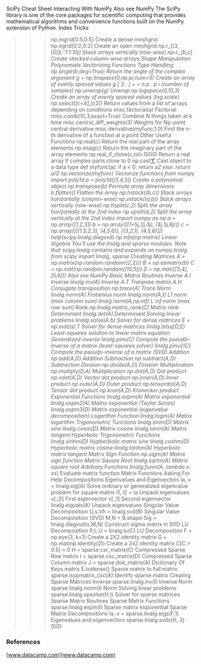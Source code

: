 SciPy Cheat Sheet
Interacting With NumPy Also see NumPy
The SciPy library is one of the core packages for
scientific computing that provides mathematical
algorithms and convenience functions built on the
NumPy extension of Python.
Index Tricks
>>> np.mgrid[0:5,0:5] Create a dense meshgrid
>>> np.ogrid[0:2,0:2] Create an open meshgrid
>>> np.r_[[3,[0]*5,-1:1:10j] Stack arrays vertically (row-wise)
>>> np.c_[b,c] Create stacked column-wise arrays
Shape Manipulation
Polynomials
Vectorizing Functions
Type Handling
>>> np.angle(b,deg=True) Return the angle of the complex argument
>>> g = np.linspace(0,np.pi,num=5) Create an array of evenly spaced values
> > > g [ 3 : ] + = n p . p i (number of samples)
>>> np.unwrap(g) Unwrap
>>> np.logspace(0,10,3) Create an array of evenly spaced values (log scale)
>>> np.select([c<4],[c*2]) Return values from a list of arrays depending on
conditions
>>> misc.factorial(a) Factorial
>>> misc.comb(10,3,exact=True) Combine N things taken at k time
>>> misc.central_diff_weights(3) Weights for Np-point central derivative
>>> misc.derivative(myfunc,1.0) Find the n-th derivative of a function at a point
Other Useful Functions
>>> np.real(c) Return the real part of the array elements
>>> np.imag(c) Return the imaginary part of the array elements
>>> np.real_if_close(c,tol=1000) Return a real array if complex parts close to 0
>>> np.cast['f'](np.pi) Cast object to a data type
>>> def myfunc(a):
if a < 0:
return a*2
else:
return a/2
>>> np.vectorize(myfunc) Vectorize functions
>>> from numpy import poly1d
>>> p = poly1d([3,4,5]) Create a polynomial object
>>> np.transpose(b) Permute array dimensions
>>> b.flatten() Flatten the array
>>> np.hstack((b,c)) Stack arrays horizontally (column-wise)
>>> np.vstack((a,b)) Stack arrays vertically (row-wise)
>>> np.hsplit(c,2) Split the array horizontally at the 2nd index
>>> np.vpslit(d,2) Split the array vertically at the 2nd index
>>> import numpy as np
>>> a = np.array([1,2,3])
>>> b = np.array([(1+5j,2j,3j), (4j,5j,6j)])
>>> c = np.array([[(1.5,2,3), (4,5,6)], [(3,2,1), (4,5,6)]])
>>> help(scipy.linalg.diagsvd)
>>> np.info(np.matrix)
Linear Algebra
You’ll use the linalg and sparse modules. Note that scipy.linalg contains and expands on numpy.linalg.
>>> from scipy import linalg, sparse
Creating Matrices
>>> A = np.matrix(np.random.random((2,2)))
>>> B = np.asmatrix(b)
>>> C = np.mat(np.random.random((10,5)))
>>> D = np.mat([[3,4], [5,6]])
Also see NumPy
Basic Matrix Routines
Inverse
>>> A.I Inverse
>>> linalg.inv(A) Inverse
>>> A.T Tranpose matrix
>>> A.H Conjugate transposition
>>> np.trace(A) Trace
Norm
>>> linalg.norm(A) Frobenius norm
>>> linalg.norm(A,1) L1 norm (max column sum)
>>> linalg.norm(A,np.inf) L inf norm (max row sum)
Rank
>>> np.linalg.matrix_rank(C) Matrix rank
Determinant
>>> linalg.det(A) Determinant
Solving linear problems
>>> linalg.solve(A,b) Solver for dense matrices
>>> E = np.mat(a).T Solver for dense matrices
>>> linalg.lstsq(D,E) Least-squares solution to linear matrix
equation
Generalized inverse
>>> linalg.pinv(C) Compute the pseudo-inverse of a matrix
(least-squares solver)
>>> linalg.pinv2(C) Compute the pseudo-inverse of a matrix
(SVD)
Addition
>>> np.add(A,D) Addition
Subtraction
>>> np.subtract(A,D) Subtraction
Division
>>> np.divide(A,D) Division
Multiplication
>>> np.multiply(D,A) Multiplication
>>> np.dot(A,D) Dot product
>>> np.vdot(A,D) Vector dot product
>>> np.inner(A,D) Inner product
>>> np.outer(A,D) Outer product
>>> np.tensordot(A,D) Tensor dot product
>>> np.kron(A,D) Kronecker product
Exponential Functions
>>> linalg.expm(A) Matrix exponential
>>> linalg.expm2(A) Matrix exponential (Taylor Series)
>>> linalg.expm3(D) Matrix exponential (eigenvalue
decomposition)
Logarithm Function
>>> linalg.logm(A) Matrix logarithm
Trigonometric Tunctions
>>> linalg.sinm(D) Matrix sine
>>> linalg.cosm(D) Matrix cosine
>>> linalg.tanm(A) Matrix tangent
Hyperbolic Trigonometric Functions
>>> linalg.sinhm(D) Hypberbolic matrix sine
>>> linalg.coshm(D) Hyperbolic matrix cosine
>>> linalg.tanhm(A) Hyperbolic matrix tangent
Matrix Sign Function
>>> np.sigm(A) Matrix sign function
Matrix Square Root
>>> linalg.sqrtm(A) Matrix square root
Arbitrary Functions
>>> linalg.funm(A, lambda x: x*x) Evaluate matrix function
Matrix Functions
Asking For Help
Decompositions
Eigenvalues and Eigenvectors
>>> la, v = linalg.eig(A) Solve ordinary or generalized
eigenvalue problem for square matrix
>>> l1, l2 = la Unpack eigenvalues
>>> v[:,0] First eigenvector
>>> v[:,1] Second eigenvector
>>> linalg.eigvals(A) Unpack eigenvalues
Singular Value Decomposition
>>> U,s,Vh = linalg.svd(B) Singular Value Decomposition (SVD)
>>> M,N = B.shape
>>> Sig = linalg.diagsvd(s,M,N) Construct sigma matrix in SVD
LU Decomposition
>>> P,L,U = linalg.lu(C) LU Decomposition
>>> F = np.eye(3, k=1) Create a 2X2 identity matrix
>>> G = np.mat(np.identity(2)) Create a 2x2 identity matrix
>>> C[C > 0.5] = 0
>>> H = sparse.csr_matrix(C) Compressed Sparse Row matrix
>>> I = sparse.csc_matrix(D) Compressed Sparse Column matrix
>>> J = sparse.dok_matrix(A) Dictionary Of Keys matrix
>>> E.todense() Sparse matrix to full matrix
>>> sparse.isspmatrix_csc(A) Identify sparse matrix
Creating Sparse Matrices
Inverse
>>> sparse.linalg.inv(I) Inverse
Norm
>>> sparse.linalg.norm(I) Norm
Solving linear problems
>>> sparse.linalg.spsolve(H,I) Solver for sparse matrices
Sparse Matrix Routines
Sparse Matrix Functions
>>> sparse.linalg.expm(I) Sparse matrix exponential
Sparse Matrix Decompositions
>>> la, v = sparse.linalg.eigs(F,1) Eigenvalues and eigenvectors
>>> sparse.linalg.svds(H, 2) SVD



### References
[www.datacamp.com](www.datacamp.com)
